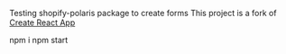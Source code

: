 Testing shopify-polaris package to create forms
This project is a fork of [Create React App](https://github.com/Shopify/polaris-react/tree/master/examples/create-react-app)

npm i
npm start

